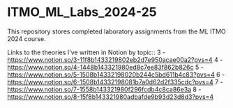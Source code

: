 # ITMO_ML_Labs_2024-25
This repository stores completed laboratory assignments from the ML ITMO 2024 course.

Links to the theories I've written in Notion by topic::
3 - https://www.notion.so/3-11f8b1433219802eb2d7e950acae00a2?pvs=4
4 - https://www.notion.so/4-1448b143321980ed8c7ee83f862b826c
5 - https://www.notion.so/5-1508b14332198020b244c5bd611b4c83?pvs=4
6 - https://www.notion.so/6-1508b14332198081b7a0d62d2f335cdc?pvs=4
7 - https://www.notion.so/7-1558b143321980f296fcdb4c8ca86e3a
8 - https://www.notion.so/8-15f8b143321980adbafde9b93d23d8d3?pvs=4
